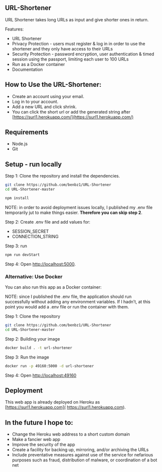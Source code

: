 ## URL-Shortener

URL Shortener takes long URLs as input and give shorter ones in return.

Features:
- URL Shortener
- Privacy Protection - users must register & log in in order to use the shortener and they only have access to their URLs
- Security Protection - password encryption, user authentication & timed session using the passport, limiting each user to 100 URLs
- Run as a Docker container
- Documentation

## How to Use the URL-Shortener:
* Create an account using your email.
* Log in to your account.
* Add a new URL and click shrink.
* You can click the short url or add the generated string after [https://surl1.herokuapp.com/](https://surl1.herokuapp.com/)

## Requirements

* Node.js
* Git


## Setup - run locally 

Step 1: Clone the repository and install the dependencies.

```bash
git clone https://github.com/benbz1/URL-Shortener
cd URL-Shortener-master
```

```bash
npm install
```

NOTE: in order to avoid deployment issues locally, I published my .env file temporarily jut to make things easier. **Therefore you can skip step 2**.

Step 2: Create .env file and add values for:
* SESSION_SECRET
* CONNECTION_STRING

Step 3: run 

```bash
npm run devStart
```

Step 4: Open [http://localhost:5000](http://localhost:5000).


### Alternative: Use Docker 
You can also run this app as a Docker container:

NOTE: since I published the .env file, the application should run successfully without adding any environment variables. If I hadn’t, at this point you would add a .env file or run the container with them. 

Step 1: Clone the repository 

```bash
git clone https://github.com/benbz1/URL-Shortener
cd URL-Shortener-master
```

Step 2: Building your image

```bash
docker build . -t url-shortener
```

Step 3: Run the image

```bash
docker run -p 49160:5000 -d url-shortener
```
Step 4: Open [http://localhost:49160](http://localhost:49160)

## Deployment 
This web app is already deployed on Heroku as [https://surl1.herokuapp.com]( https://surl1.herokuapp.com).

## In the future I hope to:
* Change the Heroku web address to a short custom domain
* Make a fancier web app
* Improve the security of the app
* Create a facility for backing up, mirroring, and/or archiving the URLs
* Include preventative measures against use of the service for nefarious purposes such as fraud, distribution of malware, or coordination of a bot net
